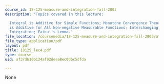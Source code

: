 ```yaml
---
course_id: 18-125-measure-and-integration-fall-2003
description: 'Topics covered in this lecture:

  Integral is Additive for Simple Functions; Monotone Convergence Theorem; Integral
  is Additive for All Non-negative Measurable Functions; Interchanging Summation and
  Integration; Fatou''s Lemma.'
file_location: /coursemedia/18-125-measure-and-integration-fall-2003/af37db10b124af92deea8ec0dbc5dfda_18125_lec4.pdf
file_type: application/pdf
layout: pdf
title: 18125_lec4.pdf
type: course
uid: af37db10b124af92deea8ec0dbc5dfda

---
```

None